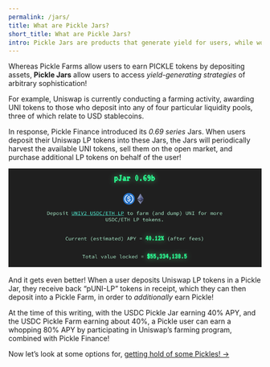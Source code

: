 ```yaml
---
permalink: /jars/
title: What are Pickle Jars?
short_title: What are Pickle Jars?
intro: Pickle Jars are products that generate yield for users, while working to keep assets on peg.
---
```


Whereas Pickle Farms allow users to earn PICKLE tokens by depositing assets, **Pickle Jars** allow users to access *yield-generating strategies* of arbitrary sophistication!

For example, Uniswap is currently conducting a farming activity, awarding UNI tokens to those who deposit into any of four particular liquidity pools, three of which relate to USD stablecoins. 

In response, Pickle Finance introduced its *0.69 series* Jars. When users deposit their Uniswap LP tokens into these Jars, the Jars will periodically harvest the available UNI tokens, sell them on the open market, and purchase additional LP tokens on behalf of the user!

![](/images/jars.png)

And it gets even better! When a user deposits Uniswap LP tokens in a Pickle Jar, they receive back “pUNI-LP” tokens in receipt, which they can then deposit into a Pickle Farm, in order to *additionally* earn Pickle! 

At the time of this writing, with the USDC Pickle Jar earning 40% APY, and the USDC Pickle Farm earning about 40%, a Pickle user can earn a whopping 80% APY by participating in Uniswap’s farming program, combined with Pickle Finance!

Now let’s look at some options for, [getting hold of some Pickles! →](/get-pickle/)